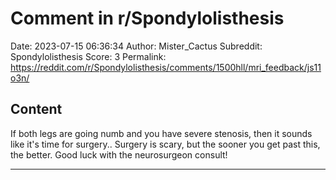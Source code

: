 # Comment in r/Spondylolisthesis

Date: 2023-07-15 06:36:34
Author: Mister_Cactus
Subreddit: Spondylolisthesis
Score: 3
Permalink: https://reddit.com/r/Spondylolisthesis/comments/1500hll/mri_feedback/js11o3n/

## Content

If both legs are going numb and you have severe stenosis, then it sounds like it's time for surgery.. Surgery is scary, but the sooner you get past this, the better. Good luck with the neurosurgeon consult!

---
